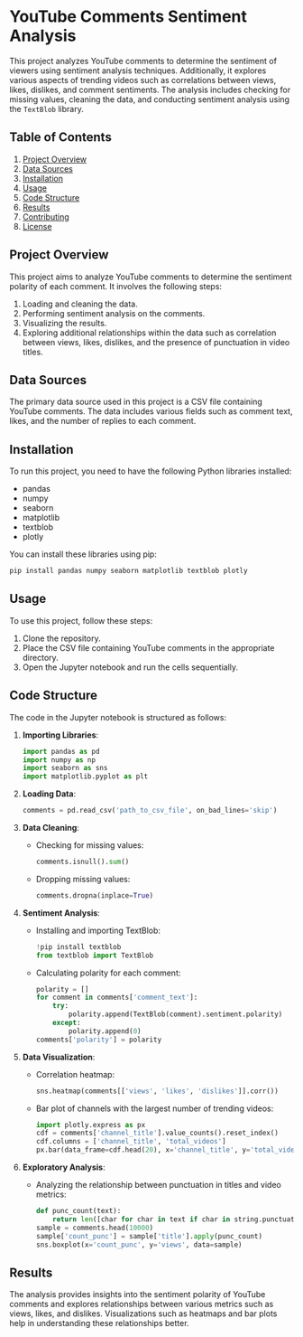 
# YouTube Comments Sentiment Analysis

This project analyzes YouTube comments to determine the sentiment of viewers using sentiment analysis techniques. Additionally, it explores various aspects of trending videos such as correlations between views, likes, dislikes, and comment sentiments. The analysis includes checking for missing values, cleaning the data, and conducting sentiment analysis using the `TextBlob` library.

## Table of Contents

1. [Project Overview](#project-overview)
2. [Data Sources](#data-sources)
3. [Installation](#installation)
4. [Usage](#usage)
5. [Code Structure](#code-structure)
6. [Results](#results)
7. [Contributing](#contributing)
8. [License](#license)

## Project Overview

This project aims to analyze YouTube comments to determine the sentiment polarity of each comment. It involves the following steps:

1. Loading and cleaning the data.
2. Performing sentiment analysis on the comments.
3. Visualizing the results.
4. Exploring additional relationships within the data such as correlation between views, likes, dislikes, and the presence of punctuation in video titles.

## Data Sources

The primary data source used in this project is a CSV file containing YouTube comments. The data includes various fields such as comment text, likes, and the number of replies to each comment.

## Installation

To run this project, you need to have the following Python libraries installed:

- pandas
- numpy
- seaborn
- matplotlib
- textblob
- plotly

You can install these libraries using pip:

```sh
pip install pandas numpy seaborn matplotlib textblob plotly
```

## Usage

To use this project, follow these steps:

1. Clone the repository.
2. Place the CSV file containing YouTube comments in the appropriate directory.
3. Open the Jupyter notebook and run the cells sequentially.

## Code Structure

The code in the Jupyter notebook is structured as follows:

1. **Importing Libraries**:
    ```python
    import pandas as pd
    import numpy as np
    import seaborn as sns
    import matplotlib.pyplot as plt
    ```

2. **Loading Data**:
    ```python
    comments = pd.read_csv('path_to_csv_file', on_bad_lines='skip')
    ```

3. **Data Cleaning**:
    - Checking for missing values:
        ```python
        comments.isnull().sum()
        ```
    - Dropping missing values:
        ```python
        comments.dropna(inplace=True)
        ```

4. **Sentiment Analysis**:
    - Installing and importing TextBlob:
        ```python
        !pip install textblob
        from textblob import TextBlob
        ```
    - Calculating polarity for each comment:
        ```python
        polarity = []
        for comment in comments['comment_text']:
            try:
                polarity.append(TextBlob(comment).sentiment.polarity)
            except:
                polarity.append(0)
        comments['polarity'] = polarity
        ```

5. **Data Visualization**:
    - Correlation heatmap:
        ```python
        sns.heatmap(comments[['views', 'likes', 'dislikes']].corr())
        ```
    - Bar plot of channels with the largest number of trending videos:
        ```python
        import plotly.express as px
        cdf = comments['channel_title'].value_counts().reset_index()
        cdf.columns = ['channel_title', 'total_videos']
        px.bar(data_frame=cdf.head(20), x='channel_title', y='total_videos')
        ```

6. **Exploratory Analysis**:
    - Analyzing the relationship between punctuation in titles and video metrics:
        ```python
        def punc_count(text):
            return len([char for char in text if char in string.punctuation])
        sample = comments.head(10000)
        sample['count_punc'] = sample['title'].apply(punc_count)
        sns.boxplot(x='count_punc', y='views', data=sample)
        ```

## Results

The analysis provides insights into the sentiment polarity of YouTube comments and explores relationships between various metrics such as views, likes, and dislikes. Visualizations such as heatmaps and bar plots help in understanding these relationships better.

